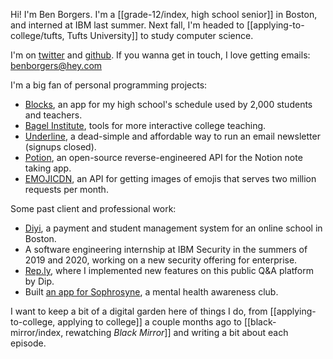 Hi! I'm Ben Borgers. I'm a [[grade-12/index, high school senior]] in Boston, and interned at IBM last summer. Next fall, I'm headed to [[applying-to-college/tufts, Tufts University]] to study computer science.

I'm on [twitter](https://twitter.com/benborgers) and [github](https://github.com/benborgers). If you wanna get in touch, I love getting emails: benborgers@hey.com

I'm a big fan of personal programming projects:

- [Blocks](https://blocks.elk.sh), an app for my high school's schedule used by 2,000 students and teachers.
- [Bagel Institute](https://bagel.institute), tools for more interactive college teaching.
- [Underline](https://underline.email), a dead-simple and affordable way to run an email newsletter (signups closed).
- [Potion](https://github.com/benborgers/potion), an open-source reverse-engineered API for the Notion note taking app.
- [EMOJICDN](https://emojicdn.elk.sh), an API for getting images of emojis that serves two million requests per month.

Some past client and professional work:

- [Diyi](https://diyiboston.com), a payment and student management system for an online school in Boston.
- A software engineering internship at IBM Security in the summers of 2019 and 2020, working on a new security offering for enterprise.
- [Rep.ly](https://rep.ly), where I implemented new features on this public Q&A platform by Dip.
- Built [an app for Sophrosyne](https://sophrosyne.now.sh), a mental health awareness club.

I want to keep a bit of a digital garden here of things I do, from [[applying-to-college, applying to college]] a couple months ago to [[black-mirror/index, rewatching _Black Mirror_]] and writing a bit about each episode.
